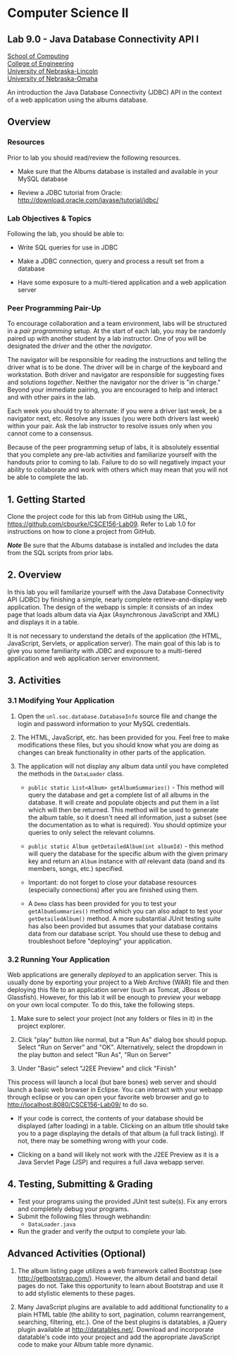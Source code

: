 # Computer Science II
## Lab 9.0 - Java Database Connectivity API I
[School of Computing](https://computing.unl.edu)  
[College of Engineering](https://engineering.unl.edu/)  
[University of Nebraska-Lincoln](https://unl.edu)  
[University of Nebraska-Omaha](https://unomaha.edu)  

An introduction the Java Database Connectivity (JDBC) API in the context 
of a web application using the albums database.


## Overview

### Resources

Prior to lab you should read/review the following resources.

*   Make sure that the Albums database is installed and available in
    your MySQL database

*   Review a JDBC tutorial from Oracle:  
    <http://download.oracle.com/javase/tutorial/jdbc/>

### Lab Objectives & Topics

Following the lab, you should be able to:        

-   Write SQL queries for use in JDBC

-   Make a JDBC connection, query and process a result set from a
    database

-   Have some exposure to a multi-tiered application and a web
    application server

### Peer Programming Pair-Up

To encourage collaboration and a team environment, labs will be
structured in a *pair programming* setup.  At the start of
each lab, you may be randomly paired up with another student by
a lab instructor.  One of you will be designated the *driver* 
and the other the *navigator*.  

The navigator will be responsible for reading the instructions 
and telling the driver what is to be done.  The driver will be 
in charge of the keyboard and workstation.  Both driver and 
navigator are responsible for suggesting fixes and solutions 
*together*.  Neither the navigator nor the driver is "in charge."  
Beyond your immediate pairing, you are encouraged to help and 
interact and with other pairs in the lab.

Each week you should try to alternate: if you were a driver 
last week, be a navigator next, etc.  Resolve any issues (you 
were both drivers last week) within your pair.  Ask the lab 
instructor to resolve issues only when you cannot come to a 
consensus.  

Because of the peer programming setup of labs, it is absolutely 
essential that you complete any pre-lab activities and familiarize
yourself with the handouts prior to coming to lab.  Failure to do
so will negatively impact your ability to collaborate and work with 
others which may mean that you will not be able to complete the
lab.  

## 1. Getting Started

Clone the project code for this lab from GitHub using the URL,
<https://github.com/cbourke/CSCE156-Lab09>. Refer to Lab 1.0 for
instructions on how to clone a project from GitHub.

***Note*** Be sure that the Albums database is installed and includes
the data from the SQL scripts from prior labs.

## 2. Overview 

In this lab you will familiarize yourself with the Java Database
Connectivity API (JDBC) by finishing a simple, nearly complete
retrieve-and-display web application. The design of the webapp is 
simple: it consists of an index page that loads album data via 
Ajax (Asynchronous JavaScript and XML) and displays it in a table.

It is not necessary to understand the details of the application (the
HTML, JavaScript, Servlets, or application server). The main goal of
this lab is to give you some familiarity with JDBC and exposure to a
multi-tiered application and web application server environment.

## 3. Activities

### 3.1 Modifying Your Application

1.  Open the `unl.soc.database.DatabaseInfo` source file and change 
    the login and password information to your MySQL credentials. 

2.  The HTML, JavaScript, etc. has been provided for you. Feel free to
    make modifications these files, but you should know what you are
    doing as changes can break functionality in other parts of the
    application.

3.  The application will not display any album data until you have
    completed the methods in the `DataLoader` class.

    -   `public static List<Album> getAlbumSummaries()` - This method 
        will query the database and get a complete list of
        all albums in the database. It will create and populate objects
        and put them in a list which will then be returned. This method
        will be used to generate the album table, so it doesn't need all
        information, just a subset (see the documentation as to what is
        required). You should optimize your queries to only select the
        relevant columns.

    -   `public static Album getDetailedAlbum(int albumId)` - this 
        method will query the database for the specific album
        with the given primary key and return an `Album` instance with *all*
        relevant data (band and its members, songs, etc.) specified.

    -   Important: do not forget to close your database resources
        (especially connections) after you are finished using them.

    -   A `Demo` class has been provided for you to test your 
        `getAlbumSummaries()` method which you can also adapt to 
        test your `getDetailedAlbum()` method.  A more substantial
        JUnit testing suite has also been provided but assumes that 
        your database contains data from our database script.  You 
        should use these to debug and troubleshoot before "deploying" 
        your application.

### 3.2 Running Your Application

Web applications are generally *deployed* to an application server. 
This is usually done by exporting your project to a Web Archive (WAR) 
file and then deploying this file to an application server (such as
Tomcat, JBoss or Glassfish).  However, for this lab it will be enough
to *preview* your webapp on your own local computer.  To do this, 
take the following steps.

1.  Make sure to select your project (not any folders or files in it) 
    in the project explorer.
    
2.  Click "play" button like normal, but a "Run As" dialog box should 
    popup.  Select "Run on Server" and "OK".  Alternatively, select the
    dropdown in the play button and select "Run As", "Run on Server"
    
3.  Under "Basic" select "J2EE Preview" and click "Finish"

This process will launch a local (but bare bones) web server and should
launch a basic web browser in Eclipse.  You can interact with your 
webapp through eclipse or you can open your favorite web browser and 
go to <http://localhost:8080/CSCE156-Lab09/> to do so.

*   If your code is correct, the contents of your database should be
    displayed (after loading) in a table.  Clicking on an album title
    should take you to a page displaying the details of that album 
    (a full track listing).  If not, there may be something wrong with
    your code.
    
*   Clicking on a band will likely not work with the J2EE Preview as it
    is a Java Servlet Page (JSP) and requires a full Java webapp server.     

## 4. Testing, Submitting & Grading

* Test your programs using the provided JUnit test suite(s).  Fix any
errors and completely debug your programs.
* Submit the following files through webhandin:
  * `DataLoader.java`
* Run the grader and verify the output to complete your lab.

## Advanced Activities (Optional)

1.  The album listing page utilizes a web framework called Bootstrap
    (see <http://getbootstrap.com/>). However, the album detail and band
    detail pages do not. Take this opportunity to learn about Bootstrap
    and use it to add stylistic elements to these pages.

2.  Many JavaScript plugins are available to add additional
    functionality to a plain HTML table (the ability to sort,
    pagination, column rearrangement, searching, filtering, etc.). One
    of the best plugins is datatables, a jQuery plugin available at
    <http://datatables.net/>. Download and incorporate datatable's code
    into your project and add the appropriate JavaScript code to make
    your Album table more dynamic.

